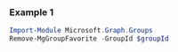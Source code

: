 ### Example 1
```powershell
Import-Module Microsoft.Graph.Groups
Remove-MgGroupFavorite -GroupId $groupId
```
